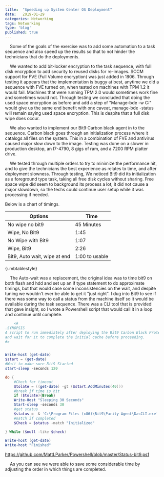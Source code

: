 ```yaml
---
title:  "Speeding up System Center OS Deployment"
date:   2019-01-29
categories: Networking
tags: Networking
type: 'blog'
published: true
---
```

&nbsp;&nbsp;&nbsp;&nbsp;Some of the goals of the exercise was to add some automation to a task sequence and also speed up the results so that to not hinder the technicians that do the deployments.

&nbsp;&nbsp;&nbsp;&nbsp;We wanted to add bit-locker encryption to the task sequence, with full disk encryption to add security to reused disks for re-images. SCCM support for FVE (Full Volume encryption) was just added in 1806. Through testing it appears that the implementation is buggy at best, anytime we did a sequence with FVE turned on, when tested on machines with TPM 1.2 it would fail. Machines that were running TPM 2.0 would sometimes work fine and sometimes would not. Through testing we concluded that doing the used space encryption as before and add a step of "Manage-bde -w C:" would give us the same end benefit with one caveat, manage-bde -status will remain saying used space encryption. This is despite that a full disk wipe does occur.

&nbsp;&nbsp;&nbsp;&nbsp;We also wanted to implement our Bit9 Carbon black agent in to the sequence. Carbon black goes through an initialization process where it catalogs all files on the system. This in a combination of FVE and antivirus caused major slow down to the image. Testing was done on a slower in production desktop, an I7-4790, 8 gigs of ram, and a 7200 RPM platter drive.

&nbsp;&nbsp;&nbsp;&nbsp;We tested through multiple orders to try to minimize the performance hit, and to give the technicians the best experience as relates to time, and after deployment slowness. Through testing, We noticed Bit9 did its initialization as a foreground type task, taking all free disk cycles without sharing. Free space wipe did seem to background its process a lot, it did not cause a major slowdown, so the techs could continue user setup while it was processing if needed.

Below is a chart of timings.

| Options | Time |
|------------------------------|----------------|
| No wipe no bit9 | 45 Minutes |
| Wipe, No Bit9 | 1:45 |
| No Wipe with Bit9 | 1:07 |
| Wipe, Bit9  | 2:26 |
| Bit9, Auto wait, wipe at end | 1:00 to usable |
{:.mbtablestyle}

&nbsp;&nbsp;&nbsp;&nbsp;The Auto-wait was a replacement, the original idea was to time bit9 on both flash and hdd and set up an if type statement to do approximate timings, but that would case some inconsistencies on the wait, and despite tuning we wouldn't ever be able to get it "just right". I dug into Bit9 to see if there was some way to call a status from the machine itself so it would be available during the task sequence. There was a CLI tool that is provided that gave insight, so I wrote a Powershell script that would call it in a loop and continue until complete.

```Powershell
    <#
.SYNOPSIS
A script to run immediately after deploying the Bit9 Carbon Black Protect Agent during OS deployment 
and wait for it to complete the initial cache before proceeding.
#>


Write-host (get-date)
$start = (get-date)
#Wait to make sure Bit9 Started
start-sleep -seconds 120

do {
    #Check for timeout
    $tolate = ((get-date) -gt ($start.AddMinutes(40)))
    #break if time is hit
    if ($tolate){Break}
    Write-Host "Sleeping 30 Seconds"
    Start-sleep -seconds 30
    #get status
    $status =  & 'C:\Program Files (x86)\Bit9\Parity Agent\DasCLI.exe' status
    #match if completed
    $Check = $status -match "Initialized"

} While ($null -like $check)

Write-host (get-date)
Write-host "Finished"
```
https://github.com/MattLParker/Powershell/blob/master/Status-bit9.ps1

&nbsp;&nbsp;&nbsp;&nbsp;As you can see we were able to save some considerable time by adjusting the order in which things are completed.